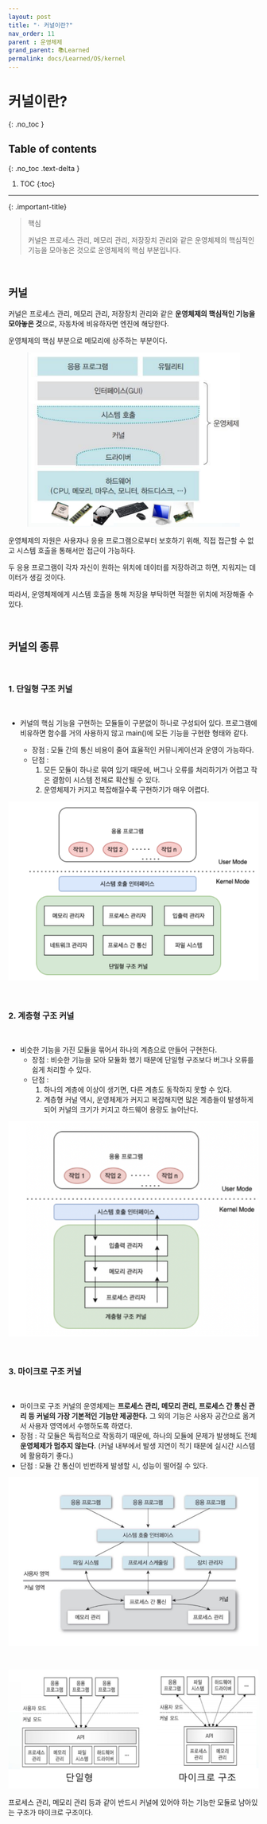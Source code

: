 ```yaml
---
layout: post
title: "· 커널이란?"
nav_order: 11
parent : 운영체제
grand_parent: 📚Learned
permalink: docs/Learned/OS/kernel
---
```


# 커널이란?
{: .no_toc }

## Table of contents
{: .no_toc .text-delta }

1. TOC
{:toc}

---


{: .important-title}
> 핵심
> 
> 커널은 프로세스 관리, 메모리 관리, 저장장치 관리와 같은 운영체제의 핵심적인 기능을 모아놓은 것으로 운영체제의 핵심 부분입니다.

<br>



## 커널

커널은 프로세스 관리, 메모리 관리, 저장장치 관리와 같은 **운영체제의 핵심적인 기능을 모아놓은 것**으로, 자동차에 비유하자면 엔진에 해당한다.

운영체제의 핵심 부분으로 메모리에 상주하는 부분이다.

<p align="center">
<img src="https://raw.githubusercontent.com/buinq/imageServer/main/img/image-20230109101313814.png" alt="image-20230109101313814" style="zoom:80%;" />
</p>

운영체제의 자원은 사용자나 응용 프로그램으로부터 보호하기 위해, 직접 접근할 수 없고 시스템 호출을 통해서만 접근이 가능하다.

두 응용 프로그램이 각자 자신이 원하는 위치에 데이터를 저장하려고 하면, 지워지는 데이터가 생길 것이다.

따라서, 운영체제에게 시스템 호출을 통해 저장을 부탁하면 적절한 위치에 저장해줄 수 있다.

<br>


## 커널의 종류

<br>

### 1. 단일형 구조 커널

<br>

- 커널의 핵심 기능을 구현하는 모듈들이 구분없이 하나로 구성되어 있다. 프로그램에 비유하면 함수를 거의 사용하지 않고 main()에 모든 기능을 구현한 형태와 같다.

    - 장점 : 모듈 간의 통신 비용이 줄어 효율적인 커뮤니케이션과 운영이 가능하다.
    - 단점 :
        1. 모든 모듈이 하나로 묶여 있기 때문에, 버그나 오류를 처리하기가 어렵고 작은 결함이 시스템 전체로 확산될 수 있다.
        2. 운영체제가 커지고 복잡해질수록 구현하기가 매우 어렵다.

<p align="center">
  <img src="https://raw.githubusercontent.com/buinq/imageServer/main/img/image-20230110132443697.png" alt="image-20230110132443697" style="zoom: 67%;" />
</p>

<br>

### 2. 계층형 구조 커널

<br>

- 비슷한 기능을 가진 모듈을 묶어서 하나의 계층으로 만들어 구현한다.
    - 장점 : 비슷한 기능을 모아 모듈화 했기 때문에 단일형 구조보다 버그나 오류를 쉽게 처리할 수 있다.
    - 단점 :
        1. 하나의 계층에 이상이 생기면, 다른 계층도 동작하지 못할 수 있다.
        2. 계층형 커널 역시, 운영체제가 커지고 복잡해지면 많은 계층들이 발생하게 되어 커널의 크기가 커지고 하드웨어 용량도 늘어난다.

<p align="center">
<img src="https://raw.githubusercontent.com/buinq/imageServer/main/img/image-20230110133010205.png" alt="image-20230110133010205" style="zoom:75%;" />
</p>

<br>

### 3. 마이크로 구조 커널

<br>


- 마이크로 구조 커널의 운영체제는 **프로세스 관리, 메모리 관리, 프로세스 간 통신 관리 등 커널의 가장 기본적인 기능만 제공한다.** 그 외의 기능은 사용자 공간으로 옮겨서 사용자 영역에서 수행하도록 하였다.
- 장점 : 각 모듈은 독립적으로 작동하기 때문에, 하나의 모듈에 문제가 발생해도 전체 **운영체제가 멈추지 않는다.** (커널 내부에서 발생 지연이 적기 때문에 실시간 시스템에 활용하기 좋다.)
- 단점 : 모듈 간 통신이 빈번하게 발생할 시, 성능이 떨어질 수 있다.

<p align="center">
<img src="https://raw.githubusercontent.com/buinq/imageServer/main/img/image-20230110133436266.png" alt="image-20230110133436266"  />
</p>

<br>

<p align="center">
<img src="https://raw.githubusercontent.com/buinq/imageServer/main/img/image-20230110134040493.png" alt="image-20230110134040493" style="zoom:67%;" />
</p>

프로세스 관리, 메모리 관리 등과 같이 반드시 커널에 있어야 하는 기능만 모듈로 남아있는 구조가 마이크로 구조이다.


